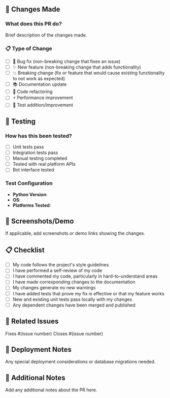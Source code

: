 ## 🎯 Changes Made

### What does this PR do?
Brief description of the changes made.

### 📋 Type of Change
- [ ] 🐛 Bug fix (non-breaking change that fixes an issue)
- [ ] ✨ New feature (non-breaking change that adds functionality)  
- [ ] 💥 Breaking change (fix or feature that would cause existing functionality to not work as expected)
- [ ] 📚 Documentation update
- [ ] 🔧 Code refactoring
- [ ] ⚡ Performance improvement
- [ ] 🧪 Test addition/improvement

## 🧪 Testing

### How has this been tested?
- [ ] Unit tests pass
- [ ] Integration tests pass  
- [ ] Manual testing completed
- [ ] Tested with real platform APIs
- [ ] Bot interface tested

### Test Configuration
- **Python Version**: 
- **OS**: 
- **Platforms Tested**: 

## 📸 Screenshots/Demo
If applicable, add screenshots or demo links showing the changes.

## 📋 Checklist
- [ ] My code follows the project's style guidelines
- [ ] I have performed a self-review of my code
- [ ] I have commented my code, particularly in hard-to-understand areas
- [ ] I have made corresponding changes to the documentation
- [ ] My changes generate no new warnings
- [ ] I have added tests that prove my fix is effective or that my feature works
- [ ] New and existing unit tests pass locally with my changes
- [ ] Any dependent changes have been merged and published

## 🔗 Related Issues
Fixes #(issue number)
Closes #(issue number)

## 🚀 Deployment Notes
Any special deployment considerations or database migrations needed.

## 📝 Additional Notes
Add any additional notes about the PR here.